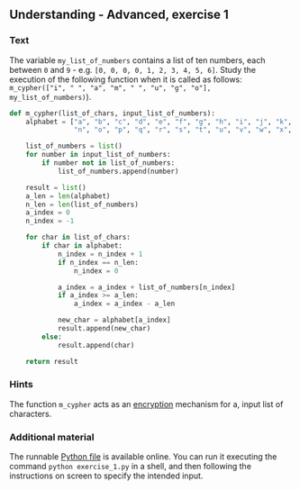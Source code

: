 ## Understanding - Advanced, exercise 1

### Text
The variable `my_list_of_numbers` contains a list of ten numbers, each between `0` and `9` - e.g. `[0, 0, 0, 0, 1, 2, 3, 4, 5, 6]`. Study the execution of the following function when it is called as follows: `m_cypher(["i", " ", "a", "m", " ", "u", "g", "o"], my_list_of_numbers)`).

```python
def m_cypher(list_of_chars, input_list_of_numbers):
    alphabet = ["a", "b", "c", "d", "e", "f", "g", "h", "i", "j", "k", "l", "m",
                "n", "o", "p", "q", "r", "s", "t", "u", "v", "w", "x", "y", "z"]

    list_of_numbers = list()
    for number in input_list_of_numbers:
        if number not in list_of_numbers:
            list_of_numbers.append(number)

    result = list()
    a_len = len(alphabet)
    n_len = len(list_of_numbers)
    a_index = 0
    n_index = -1

    for char in list_of_chars:
        if char in alphabet:
            n_index = n_index + 1
            if n_index == n_len:
                n_index = 0

            a_index = a_index + list_of_numbers[n_index]
            if a_index >= a_len:
                a_index = a_index - a_len

            new_char = alphabet[a_index]
            result.append(new_char)
        else:
            result.append(char)

    return result
```

### Hints
The function `m_cypher` acts as an [encryption](https://en.wikipedia.org/wiki/Encryption) mechanism for a, input list of characters.

### Additional material
The runnable [Python file](exercise_1.py) is available online. You can run it executing the command `python exercise_1.py` in a shell, and then following the instructions on screen to specify the intended input.
